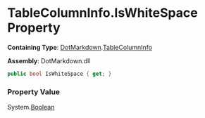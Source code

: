 # TableColumnInfo\.IsWhiteSpace Property

**Containing Type**: [DotMarkdown](../../README.md)\.[TableColumnInfo](../README.md)

**Assembly**: DotMarkdown\.dll

```csharp
public bool IsWhiteSpace { get; }
```

### Property Value

System\.[Boolean](https://docs.microsoft.com/en-us/dotnet/api/system.boolean)

